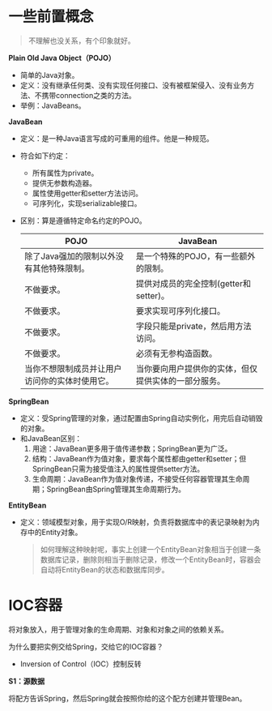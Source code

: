# 一些前置概念

> 不理解也没关系，有个印象就好。

**Plain Old Java Object（POJO）**

- 简单的Java对象。
- 定义：没有继承任何类、没有实现任何接口、没有被框架侵入、没有业务方法、不携带connection之类的方法。
- 举例：JavaBeans。

**JavaBean**

- 定义：是一种Java语言写成的可重用的组件。他是一种规范。

- 符合如下约定：

  - 所有属性为private。
  - 提供无参数构造器。
  - 属性使用getter和setter方法访问。
  - 可序列化，实现serializable接口。

- 区别：算是遵循特定命名约定的POJO。

  | POJO                                           | JavaBean                                             |
  | ---------------------------------------------- | ---------------------------------------------------- |
  | 除了Java强加的限制以外没有其他特殊限制。       | 是一个特殊的POJO，有一些额外的限制。                 |
  | 不做要求。                                     | 提供对成员的完全控制(getter和setter)。               |
  | 不做要求。                                     | 要求实现可序列化接口。                               |
  | 不做要求。                                     | 字段只能是private，然后用方法访问。                  |
  | 不做要求。                                     | 必须有无参构造函数。                                 |
  | 当你不想限制成员并让用户访问你的实体时使用它。 | 当你要向用户提供你的实体，但仅提供实体的一部分服务。 |

**SpringBean**

- 定义：受Spring管理的对象，通过配置由Spring自动实例化，用完后自动销毁的对象。
- 和JavaBean区别：
  1. 用途：JavaBean更多用于值传递参数；SpringBean更为广泛。
  2. 结构：JavaBean作为值对象，要求每个属性都由getter和setter；但SpringBean只需为接受值注入的属性提供setter方法。
  3. 生命周期：JavaBean作为值对象传递，不接受任何容器管理其生命周期；SpringBean由Spring管理其生命周期行为。

**EntityBean**

- 定义：领域模型对象，用于实现O/R映射，负责将数据库中的表记录映射为内存中的Entity对象。

  > 如何理解这种映射呢，事实上创建一个EntityBean对象相当于创建一条数据库记录，删除则相当于删除记录，修改一个EntityBean时，容器会自动将EntityBean的状态和数据库同步。

# IOC容器

将对象放入，用于管理对象的生命周期、对象和对象之间的依赖关系。

为什么要把实例交给Spring，交给它的IOC容器？

- Inversion of Control（IOC）控制反转

**S1：源数据**

将配方告诉Spring，然后Spring就会按照你给的这个配方创建并管理Bean。